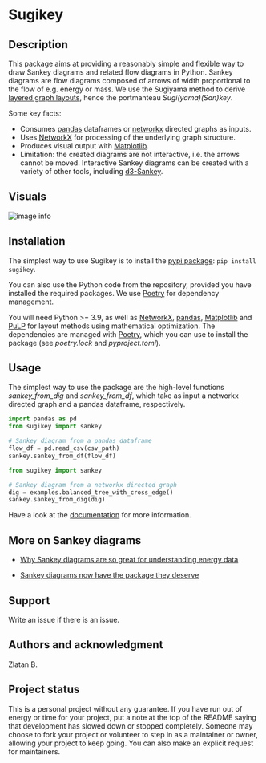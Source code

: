 # Sugikey


## Description
This package aims at providing a reasonably simple and flexible way to draw Sankey diagrams and related flow diagrams in Python.
Sankey diagrams are flow diagrams composed of arrows of width proportional to the flow of e.g. energy or mass. We use the Sugiyama method to derive [layered graph layouts](https://en.wikipedia.org/wiki/Layered_graph_drawing), hence the portmanteau _Sugi(yama)(San)key_.

Some key facts:
* Consumes [pandas](https://pandas.pydata.org/) dataframes or [networkx](https://networkx.org/) directed graphs as inputs.
* Uses [NetworkX](https://networkx.org/) for processing of the underlying graph structure.
* Produces visual output with [Matplotlib](https://matplotlib.org/).
* Limitation: the created diagrams are not interactive, i.e. the arrows cannot be moved. Interactive Sankey diagrams can be created with a variety of other tools, including [d3-Sankey](https://github.com/d3/d3-sankey).


## Visuals
![image info](docs/imgs/balanced_with_cross_edge.svg)

## Installation
The simplest way to use Sugikey is to install the [pypi package](https://pypi.org/project/sugikey/): `pip install sugikey`.

You can also use the Python code from the repository, provided you have installed the required packages. We use [Poetry](https://python-poetry.org/) for dependency management.

You will need Python >= 3.9, as well as [NetworkX](https://networkx.org/), [pandas](https://pandas.pydata.org/), [Matplotlib](https://matplotlib.org/) and [PuLP](https://coin-or.github.io/pulp/) for layout methods using mathematical optimization.
The dependencies are managed with [Poetry](https://python-poetry.org/), which you can use to install the package (see _poetry.lock_ and _pyproject.toml_).

## Usage
The simplest way to use the package are the high-level functions _sankey_from_dig_ and _sankey_from_df_, which take as input a networkx directed graph and a pandas dataframe, respectively.

```python
import pandas as pd
from sugikey import sankey

# Sankey diagram from a pandas dataframe
flow_df = pd.read_csv(csv_path)
sankey.sankey_from_df(flow_df)
```

```python
from sugikey import sankey

# Sankey diagram from a networkx directed graph
dig = examples.balanced_tree_with_cross_edge()
sankey.sankey_from_dig(dig)
```

Have a look at the [documentation](https://gitabab.gitlab.io/sugikey/) for more information.

## More on Sankey diagrams

* [Why Sankey diagrams are so great for understanding energy data](https://medium.com/@spectalizer/why-sankey-diagrams-are-so-great-for-understanding-energy-data-b14649d40890)

* [Sankey diagrams now have the package they deserve](https://medium.com/@spectalizer/sankey-diagrams-now-have-the-new-python-package-they-deserved-68754a0830d3)

## Support

Write an issue if there is an issue.


## Authors and acknowledgment
Zlatan B.


## Project status
This is a personal project without any guarantee.
If you have run out of energy or time for your project, put a note at the top of the README saying that development has slowed down or stopped completely. Someone may choose to fork your project or volunteer to step in as a maintainer or owner, allowing your project to keep going. You can also make an explicit request for maintainers.
